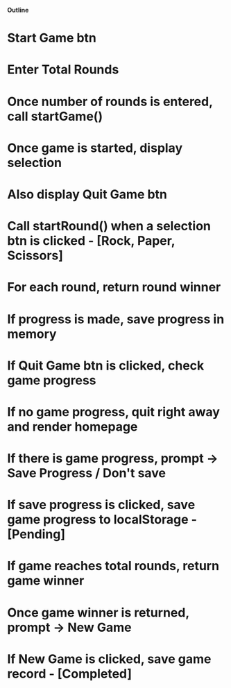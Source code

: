 
**Outline**

# Start Game btn

# Enter Total Rounds

# Once number of rounds is entered, call startGame()

# Once game is started, display selection

# Also display Quit Game btn

# Call startRound() when a selection btn is clicked - [Rock, Paper, Scissors]

# For each round, return round winner

# If progress is made, save progress in memory

# If Quit Game btn is clicked, check game progress

# If no game progress, quit right away and render homepage

# If there is game progress, prompt -> Save Progress / Don't save

# If save progress is clicked, save game progress to localStorage - [Pending]

# If game reaches total rounds, return game winner

# Once game winner is returned, prompt -> New Game

# If New Game is clicked, save game record - [Completed]

